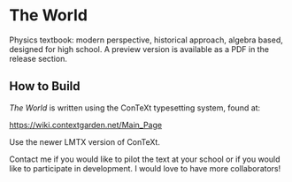 # The World
Physics textbook: modern perspective, historical approach, algebra based, designed for high school. A preview version is available as a PDF in the release section.

## How to Build
*The World* is written using the ConTeXt typesetting system, found at: 

   https://wiki.contextgarden.net/Main_Page

Use the newer LMTX version of ConTeXt.

Contact me if you would like to pilot the text at your school or if you would like to participate in development. I would love to have more collaborators!
